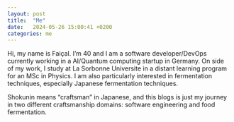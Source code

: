 ```yaml
---
layout: post
title:  "Me"
date:   2024-05-26 15:00:41 +0200
categories: me
---
```

Hi, my name is Faiçal. I’m 40 and I am a software developer/DevOps currently working in a AI/Quantum computing startup in Germany. On side of my work, I study at La Sorbonne Universite in a distant learning program for an MSc in Physics. I am also particularly interested in fermentation techniques, especially Japanese fermentation techniques.

Shokunin means “craftsman” in Japanese, and this blogs is just my journey in two different craftsmanship domains: software engineering and food fermentation.

